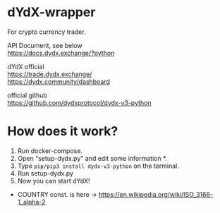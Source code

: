 # dYdX-wrapper
For crypto currency trader.

API Document, see below  
https://docs.dydx.exchange/?python

dYdX official  
https://trade.dydx.exchange/  
https://dydx.community/dashboard

official github  
https://github.com/dydxprotocol/dydx-v3-python

# How does it work?
1. Run docker-compose.
2. Open "setup-dydx.py" and edit some information *.
3. Type `pip/pip3 install dydx-v3-python` on the terminal.
4. Run setup-dydx.py
5. Now you can start dYdX!

* COUNTRY const. is here -> https://en.wikipedia.org/wiki/ISO_3166-1_alpha-2
